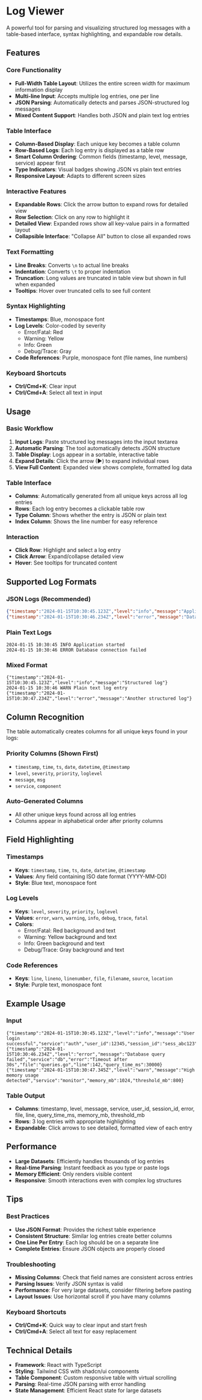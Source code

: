 # Log Viewer

A powerful tool for parsing and visualizing structured log messages with a table-based interface, syntax highlighting, and expandable row details.

## Features

### Core Functionality
- **Full-Width Table Layout**: Utilizes the entire screen width for maximum information display
- **Multi-line Input**: Accepts multiple log entries, one per line
- **JSON Parsing**: Automatically detects and parses JSON-structured log messages
- **Mixed Content Support**: Handles both JSON and plain text log entries

### Table Interface
- **Column-Based Display**: Each unique key becomes a table column
- **Row-Based Logs**: Each log entry is displayed as a table row
- **Smart Column Ordering**: Common fields (timestamp, level, message, service) appear first
- **Type Indicators**: Visual badges showing JSON vs plain text entries
- **Responsive Layout**: Adapts to different screen sizes

### Interactive Features
- **Expandable Rows**: Click the arrow button to expand rows for detailed view
- **Row Selection**: Click on any row to highlight it
- **Detailed View**: Expanded rows show all key-value pairs in a formatted layout
- **Collapsible Interface**: "Collapse All" button to close all expanded rows

### Text Formatting
- **Line Breaks**: Converts `\n` to actual line breaks
- **Indentation**: Converts `\t` to proper indentation
- **Truncation**: Long values are truncated in table view but shown in full when expanded
- **Tooltips**: Hover over truncated cells to see full content

### Syntax Highlighting
- **Timestamps**: Blue, monospace font
- **Log Levels**: Color-coded by severity
  - Error/Fatal: Red
  - Warning: Yellow  
  - Info: Green
  - Debug/Trace: Gray
- **Code References**: Purple, monospace font (file names, line numbers)

### Keyboard Shortcuts
- **Ctrl/Cmd+K**: Clear input
- **Ctrl/Cmd+A**: Select all text in input

## Usage

### Basic Workflow
1. **Input Logs**: Paste structured log messages into the input textarea
2. **Automatic Parsing**: The tool automatically detects JSON structure
3. **Table Display**: Logs appear in a sortable, interactive table
4. **Expand Details**: Click the arrow (▶) to expand individual rows
5. **View Full Content**: Expanded view shows complete, formatted log data

### Table Interface
- **Columns**: Automatically generated from all unique keys across all log entries
- **Rows**: Each log entry becomes a clickable table row
- **Type Column**: Shows whether the entry is JSON or plain text
- **Index Column**: Shows the line number for easy reference

### Interaction
- **Click Row**: Highlight and select a log entry
- **Click Arrow**: Expand/collapse detailed view
- **Hover**: See tooltips for truncated content

## Supported Log Formats

### JSON Logs (Recommended)
```json
{"timestamp":"2024-01-15T10:30:45.123Z","level":"info","message":"Application started","service":"web-server","user_id":12345}
{"timestamp":"2024-01-15T10:30:46.234Z","level":"error","message":"Database error","error":"Connection timeout","file":"db.go","line":42}
```

### Plain Text Logs
```
2024-01-15 10:30:45 INFO Application started
2024-01-15 10:30:46 ERROR Database connection failed
```

### Mixed Format
```
{"timestamp":"2024-01-15T10:30:45.123Z","level":"info","message":"Structured log"}
2024-01-15 10:30:46 WARN Plain text log entry
{"timestamp":"2024-01-15T10:30:47.234Z","level":"error","message":"Another structured log"}
```

## Column Recognition

The table automatically creates columns for all unique keys found in your logs:

### Priority Columns (Shown First)
- `timestamp`, `time`, `ts`, `date`, `datetime`, `@timestamp`
- `level`, `severity`, `priority`, `loglevel`
- `message`, `msg`
- `service`, `component`

### Auto-Generated Columns
- All other unique keys found across all log entries
- Columns appear in alphabetical order after priority columns

## Field Highlighting

### Timestamps
- **Keys**: `timestamp`, `time`, `ts`, `date`, `datetime`, `@timestamp`
- **Values**: Any field containing ISO date format (YYYY-MM-DD)
- **Style**: Blue text, monospace font

### Log Levels  
- **Keys**: `level`, `severity`, `priority`, `loglevel`
- **Values**: `error`, `warn`, `warning`, `info`, `debug`, `trace`, `fatal`
- **Colors**:
  - Error/Fatal: Red background and text
  - Warning: Yellow background and text  
  - Info: Green background and text
  - Debug/Trace: Gray background and text

### Code References
- **Keys**: `line`, `lineno`, `linenumber`, `file`, `filename`, `source`, `location`
- **Style**: Purple text, monospace font

## Example Usage

### Input
```
{"timestamp":"2024-01-15T10:30:45.123Z","level":"info","message":"User login successful","service":"auth","user_id":12345,"session_id":"sess_abc123"}
{"timestamp":"2024-01-15T10:30:46.234Z","level":"error","message":"Database query failed","service":"db","error":"Timeout after 30s","file":"queries.go","line":142,"query_time_ms":30000}
{"timestamp":"2024-01-15T10:30:47.345Z","level":"warn","message":"High memory usage detected","service":"monitor","memory_mb":1024,"threshold_mb":800}
```

### Table Output
- **Columns**: timestamp, level, message, service, user_id, session_id, error, file, line, query_time_ms, memory_mb, threshold_mb
- **Rows**: 3 log entries with appropriate highlighting
- **Expandable**: Click arrows to see detailed, formatted view of each entry

## Performance

- **Large Datasets**: Efficiently handles thousands of log entries
- **Real-time Parsing**: Instant feedback as you type or paste logs
- **Memory Efficient**: Only renders visible content
- **Responsive**: Smooth interactions even with complex log structures

## Tips

### Best Practices
- **Use JSON Format**: Provides the richest table experience
- **Consistent Structure**: Similar log entries create better columns
- **One Line Per Entry**: Each log should be on a separate line
- **Complete Entries**: Ensure JSON objects are properly closed

### Troubleshooting
- **Missing Columns**: Check that field names are consistent across entries  
- **Parsing Issues**: Verify JSON syntax is valid
- **Performance**: For very large datasets, consider filtering before pasting
- **Layout Issues**: Use horizontal scroll if you have many columns

### Keyboard Shortcuts
- **Ctrl/Cmd+K**: Quick way to clear input and start fresh
- **Ctrl/Cmd+A**: Select all text for easy replacement

## Technical Details

- **Framework**: React with TypeScript
- **Styling**: Tailwind CSS with shadcn/ui components
- **Table Component**: Custom responsive table with virtual scrolling
- **Parsing**: Real-time JSON parsing with error handling
- **State Management**: Efficient React state for large datasets